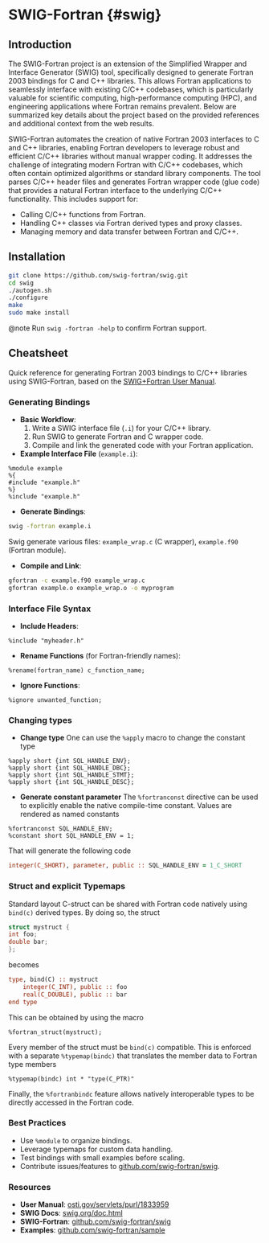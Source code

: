 # SWIG-Fortran {#swig}

## Introduction

The SWIG-Fortran project is an extension of the Simplified Wrapper and Interface Generator (SWIG) tool, specifically designed to generate Fortran 2003 bindings for C and C++ libraries. This allows Fortran applications to seamlessly interface with existing C/C++ codebases, which is particularly valuable for scientific computing, high-performance computing (HPC), and engineering applications where Fortran remains prevalent. Below are summarized key details about the project based on the provided references and additional context from the web results.

SWIG-Fortran automates the creation of native Fortran 2003 interfaces to C and C++ libraries, enabling Fortran developers to leverage robust and efficient C/C++ libraries without manual wrapper coding. It addresses the challenge of integrating modern Fortran with C/C++ codebases, which often contain optimized algorithms or standard library components. The tool parses C/C++ header files and generates Fortran wrapper code (glue code) that provides a natural Fortran interface to the underlying C/C++ functionality. This includes support for:
- Calling C/C++ functions from Fortran.
- Handling C++ classes via Fortran derived types and proxy classes.
- Managing memory and data transfer between Fortran and C/C++.

## Installation
```bash
git clone https://github.com/swig-fortran/swig.git
cd swig
./autogen.sh
./configure
make
sudo make install
```
@note
Run `swig -fortran -help` to confirm Fortran support.

## Cheatsheet 

 Quick reference for generating Fortran 2003 bindings to C/C++ libraries using SWIG-Fortran, based on the [SWIG+Fortran User Manual](https://info.ornl.gov/sites/publications/Files/Pub158443.pdf).

### Generating Bindings
- **Basic Workflow**:
  1. Write a SWIG interface file (`.i`) for your C/C++ library.
  2. Run SWIG to generate Fortran and C wrapper code.
  3. Compile and link the generated code with your Fortran application.
- **Example Interface File** (`example.i`):
```swig
%module example
%{
#include "example.h"
%}
%include "example.h"
```
- **Generate Bindings**:
```bash
swig -fortran example.i
```
Swig generate various files: `example_wrap.c` (C wrapper), `example.f90` (Fortran module).
- **Compile and Link**:
```bash
gfortran -c example.f90 example_wrap.c
gfortran example.o example_wrap.o -o myprogram
```

### Interface File Syntax
- **Include Headers**:
```swig
%include "myheader.h"
```

- **Rename Functions** (for Fortran-friendly names):
```swig
%rename(fortran_name) c_function_name;
```

- **Ignore Functions**:
```swig
%ignore unwanted_function;
```

### Changing types

- **Change type**
One can use the `%apply` macro to change the constant type
```
%apply short {int SQL_HANDLE_ENV};
%apply short {int SQL_HANDLE_DBC};
%apply short {int SQL_HANDLE_STMT};
%apply short {int SQL_HANDLE_DESC};
```

- **Generate constant parameter**
The `%fortranconst` directive can be used to explicitly enable the native compile-time constant. Values are rendered as named constants
```swig
%fortranconst SQL_HANDLE_ENV;
%constant short SQL_HANDLE_ENV = 1;
```
That will generate the following code
```fortran
integer(C_SHORT), parameter, public :: SQL_HANDLE_ENV = 1_C_SHORT
```

### Struct and explicit Typemaps
Standard layout C-struct can be shared with Fortran code natively using `bind(c)` derived types. By doing so, the struct
```c
struct mystruct {
int foo;
double bar;
};
```
becomes 
```fortran
type, bind(C) :: mystruct
    integer(C_INT), public :: foo
    real(C_DOUBLE), public :: bar
end type
```
This can be obtained by using the macro 
```swig
%fortran_struct(mystruct);
```

Every member of the struct must be `bind(c)` compatible. This is enforced with a separate `%typemap(bindc)`
that translates the member data to Fortran type members
```swig
%typemap(bindc) int * "type(C_PTR)"
```
Finally, the `%fortranbindc` feature allows natively interoperable types to be directly accessed in the
Fortran code.

### Best Practices
- Use `%module` to organize bindings.
- Leverage typemaps for custom data handling.
- Test bindings with small examples before scaling.
- Contribute issues/features to [github.com/swig-fortran/swig](https://github.com/swig-fortran/swig).

### Resources
- **User Manual**: [osti.gov/servlets/purl/1833959](https://www.osti.gov/servlets/purl/1833959)
- **SWIG Docs**: [swig.org/doc.html](https://www.swig.org/doc.html)
- **SWIG-Fortran**: [github.com/swig-fortran/swig](https://github.com/swig-fortran/swig)
- **Examples**: [github.com/swig-fortran/sample](https://github.com/swig-fortran/sample)
